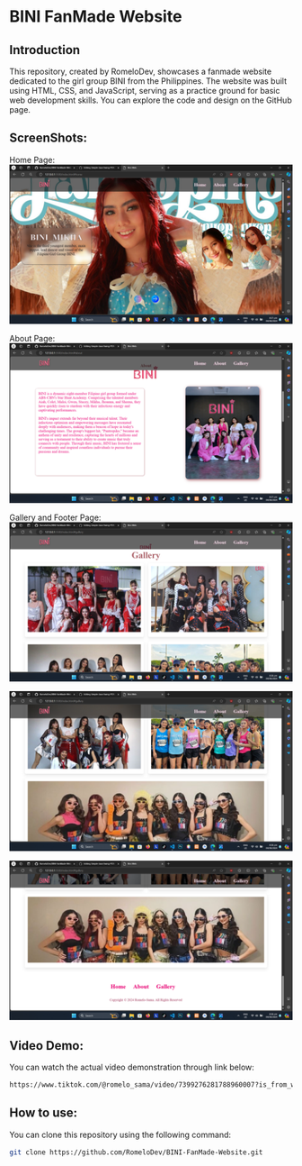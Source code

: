 # BINI FanMade Website

## Introduction

This repository, created by RomeloDev, showcases a fanmade website dedicated to the girl group BINI from the Philippines. The website was built using HTML, CSS, and JavaScript, serving as a practice ground for basic web development skills. You can explore the code and design on the GitHub page.

## ScreenShots:

Home Page:
![image](https://github.com/RomeloDev/BINI-FanMade-Website/blob/main/Screenshot/homepage.png)

About Page:
![image](https://github.com/RomeloDev/BINI-FanMade-Website/blob/main/Screenshot/aboutpage.png)

Gallery and Footer Page:
![image](https://github.com/RomeloDev/BINI-FanMade-Website/blob/main/Screenshot/gallery1.png)

![image](https://github.com/RomeloDev/BINI-FanMade-Website/blob/main/Screenshot/gallery2.png)

![image](https://github.com/RomeloDev/BINI-FanMade-Website/blob/main/Screenshot/gallery3.png)

## Video Demo:

You can watch the actual video demonstration through link below:

``` bash
https://www.tiktok.com/@romelo_sama/video/7399276281788960007?is_from_webapp=1&sender_device=pc&web_id=7354355241674180112
```

## How to use:

You can clone this repository using the following command:

``` bash
git clone https://github.com/RomeloDev/BINI-FanMade-Website.git
```
